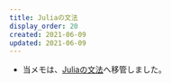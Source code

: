 ```yaml
---
title: Juliaの文法
display_order: 20
created: 2021-06-09
updated: 2021-06-09
---
```

- 当メモは、[Juliaの文法](https://thinktwice.tech/it/julia/grammar_of_julia/)へ移管しました。